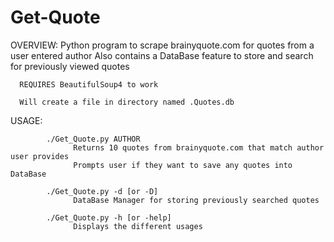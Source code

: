# Get-Quote
OVERVIEW:
      Python program to scrape brainyquote.com for quotes from a user entered author
      Also contains a DataBase feature to store and search for previously viewed quotes
      
      REQUIRES BeautifulSoup4 to work
      
      Will create a file in directory named .Quotes.db

USAGE:

            ./Get_Quote.py AUTHOR
                  Returns 10 quotes from brainyquote.com that match author user provides
                  Prompts user if they want to save any quotes into DataBase
            
            ./Get_Quote.py -d [or -D]
                  DataBase Manager for storing previously searched quotes
            
            ./Get_Quote.py -h [or -help]
                  Displays the different usages 
